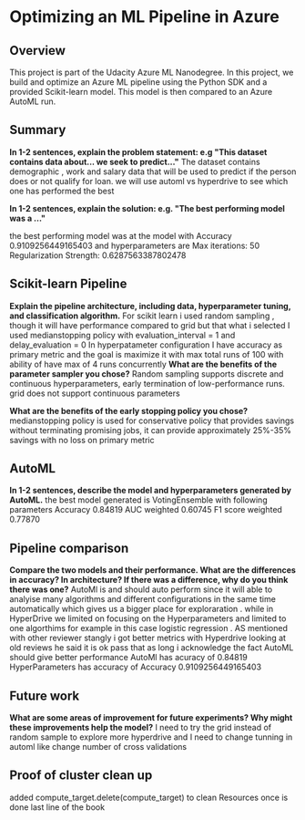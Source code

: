 # Optimizing an ML Pipeline in Azure

## Overview
This project is part of the Udacity Azure ML Nanodegree.
In this project, we build and optimize an Azure ML pipeline using the Python SDK and a provided Scikit-learn model.
This model is then compared to an Azure AutoML run.

## Summary
**In 1-2 sentences, explain the problem statement: e.g "This dataset contains data about... we seek to predict..."**
The dataset contains demographic , work and salary data that will be used to predict if the person does or not qualify for loan.
we will use automl vs hyperdrive to see which one has performed the best

**In 1-2 sentences, explain the solution: e.g. "The best performing model was a ..."**

the best performing model was at  the model with 
Accuracy
0.9109256449165403
and hyperparameters are
Max iterations:
50
Regularization Strength:
0.6287563387802478


## Scikit-learn Pipeline
**Explain the pipeline architecture, including data, hyperparameter tuning, and classification algorithm.**
For scikit learn i used random sampling , though it will have performance compared to grid but that what i selected 
I used medianstopping policy with evaluation_interval = 1 and delay_evaluation = 0
In hyperpatameter configuration  I have  accuracy as primary metric and the goal is maximize it with max total runs of 100 with ability of have max of 4 runs concurrently
**What are the benefits of the parameter sampler you chose?**
Random sampling supports discrete and continuous hyperparameters, early termination of low-performance runs.
grid does not support continuous parameters

**What are the benefits of the early stopping policy you chose?**
medianstopping policy is used for conservative policy that provides savings without terminating promising jobs, it can provide approximately 25%-35% savings with no loss on primary metric

## AutoML
**In 1-2 sentences, describe the model and hyperparameters generated by AutoML.**
the best model generated is VotingEnsemble with following parameters
Accuracy
0.84819
AUC weighted
0.60745
F1 score weighted
0.77870

## Pipeline comparison
**Compare the two models and their performance. What are the differences in accuracy? In architecture? If there was a difference, why do you think there was one?**
AutoMl is and should auto perform since it will able to analyise many algorithms and different configurations in the same time automatically which gives us a bigger place for exploraration .
while in HyperDrive we limited on focusing on the Hyperparameters and limited to one algorthims for example in this case logistic regression .
AS mentioned with other reviewer stangly i got better metrics with Hyperdrive looking at old reviews he said it is ok pass that as long i acknowledge the fact AutoML should give better performance
AutoMl has acuracy of 0.84819
HyperParameters has accuracy of Accuracy
0.9109256449165403



## Future work
**What are some areas of improvement for future experiments? Why might these improvements help the model?**
I need to try the grid instead of random sample to explore more hyperdrive and I need to change tunning in automl like change number of cross validations
## Proof of cluster clean up

added compute_target.delete(compute_target) to clean Resources once is done last line of the book
